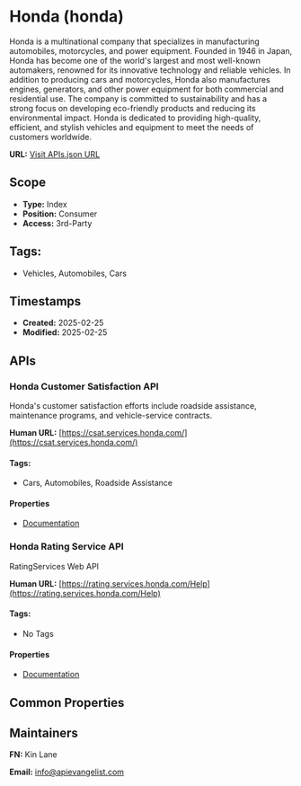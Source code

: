 # Honda (honda)
Honda is a multinational company that specializes in manufacturing automobiles, motorcycles, and power equipment. Founded in 1946 in Japan, Honda has become one of the world's largest and most well-known automakers, renowned for its innovative technology and reliable vehicles. In addition to producing cars and motorcycles, Honda also manufactures engines, generators, and other power equipment for both commercial and residential use. The company is committed to sustainability and has a strong focus on developing eco-friendly products and reducing its environmental impact. Honda is dedicated to providing high-quality, efficient, and stylish vehicles and equipment to meet the needs of customers worldwide.

**URL:** [Visit APIs.json URL](https://raw.githubusercontent.com/api-evangelist/honda/refs/heads/main/apis.yml)

## Scope

- **Type:** Index 
- **Position:** Consumer 
- **Access:** 3rd-Party 

## Tags:

 - Vehicles, Automobiles, Cars

## Timestamps

- **Created:** 2025-02-25 
- **Modified:** 2025-02-25 

## APIs

### Honda Customer Satisfaction API
Honda's customer satisfaction efforts include roadside assistance, maintenance programs, and vehicle-service contracts.

**Human URL:** [https://csat.services.honda.com/](https://csat.services.honda.com/)


#### Tags:

 - Cars, Automobiles, Roadside Assistance

#### Properties

- [Documentation](https://csat.services.honda.com/swagger/ui/index.html)
### Honda Rating Service API
RatingServices Web API

**Human URL:** [https://rating.services.honda.com/Help](https://rating.services.honda.com/Help)


#### Tags:

 - No Tags

#### Properties

- [Documentation](https://rating.services.honda.com/Help)

## Common Properties


## Maintainers

**FN:** Kin Lane

**Email:** info@apievangelist.com

